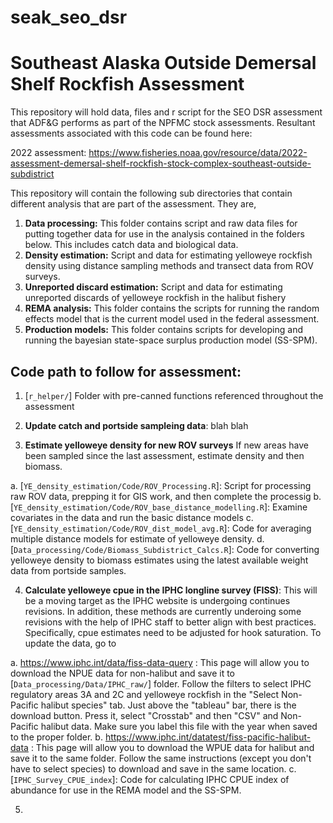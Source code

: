 # seak_seo_dsr
# Southeast Alaska Outside Demersal Shelf Rockfish Assessment

This repository will hold data, files and r script for the SEO DSR assessment that ADF&G performs as part of the NPFMC stock assessments.  Resultant assessments associated with this code can be found here:

2022 assessment: https://www.fisheries.noaa.gov/resource/data/2022-assessment-demersal-shelf-rockfish-stock-complex-southeast-outside-subdistrict

This repository will contain the following sub directories that contain different analysis that are part of the assessment.  They are,

1. **Data processing:** This folder contains script and raw data files for putting together data for use in the analysis contained in the folders below.  This includes catch data and biological data.
2. **Density estimation:**  Script and data for estimating yelloweye rockfish density using distance sampling methods and transect data from ROV surveys.
3. **Unreported discard estimation:**  Script and data for estimating unreported discards of yelloweye rockfish in the halibut fishery
4. **REMA analysis:** This folder contains the scripts for running the random effects model that is the current model used in the federal assessment.
5. **Production models:** This folder contains scripts for developing and running the bayesian state-space surplus production model (SS-SPM).

## Code path to follow for assessment:

1. [`r_helper/`] Folder with pre-canned functions referenced throughout the assessment

2. **Update catch and portside sampleing data**: blah blah

3. **Estimate yelloweye density for new ROV surveys** If new areas have been sampled since the last assessment, estimate density and then biomass.

  a. [`YE_density_estimation/Code/ROV_Processing.R`]: Script for processing raw ROV data, prepping it for GIS work, and then complete the processig
  b. [`YE_density_estimation/Code/ROV_base_distance_modelling.R`]: Examine covariates in the data and run the basic distance models
  c. [`YE_density_estimation/Code/ROV_dist_model_avg.R`]: Code for averaging multiple distance models for estimate of yelloweye density.
  d. [`Data_processing/Code/Biomass_Subdistrict_Calcs.R`]: Code for converting yelloweye density to biomass estimates using the latest available weight data from portside samples. 

4. **Calculate yelloweye cpue in the IPHC longline survey (FISS)**: This will be a moving target as the IPHC website is undergoing continues revisions. In addition, these methods are currently underoing some revisions with the help of IPHC staff to better align with best practices.  Specifically, cpue estimates need to be adjusted for hook saturation.  To update the data, go to

  a. https://www.iphc.int/data/fiss-data-query : This page will allow you to download the NPUE data for non-halibut and save it to [`Data_processing/Data/IPHC_raw/`] folder. Follow the filters to select IPHC regulatory areas 3A and 2C and yelloweye rockfish in the "Select Non-Pacific halibut species" tab. Just above the "tableau" bar, there is the download button.  Press it, select "Crosstab" and then "CSV" and Non-Pacific halibut data.  Make sure you label this file with the year when saved to the proper folder.
  b. https://www.iphc.int/datatest/fiss-pacific-halibut-data : This page will allow you to download the WPUE data for halibut and save it to the same folder. Follow the same instructions (except you don't have to select species) to download and save in the same location. 
  c. [`IPHC_Survey_CPUE_index`]: Code for calculating IPHC CPUE index of abundance for use in the REMA model and the SS-SPM.  
  
5.   

